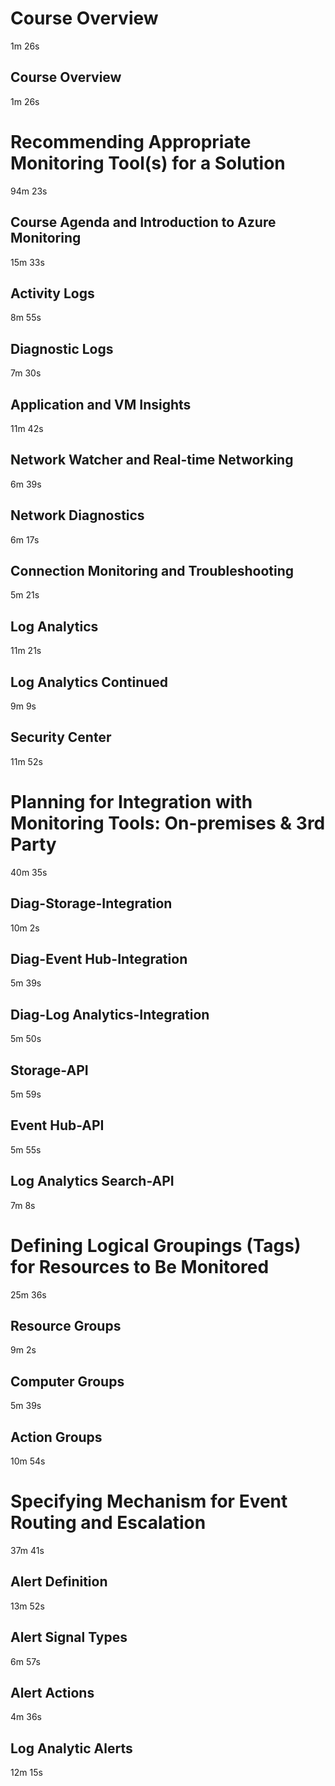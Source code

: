 
# Course Overview
1m 26s

## Course Overview
1m 26s

# Recommending Appropriate Monitoring Tool(s) for a Solution
94m 23s


## Course Agenda and Introduction to Azure Monitoring
15m 33s

## Activity Logs
8m 55s

## Diagnostic Logs
7m 30s

## Application and VM Insights
11m 42s

## Network Watcher and Real-time Networking
6m 39s

## Network Diagnostics
6m 17s

## Connection Monitoring and Troubleshooting
5m 21s

## Log Analytics
11m 21s

## Log Analytics Continued
9m 9s

## Security Center
11m 52s

# Planning for Integration with Monitoring Tools: On-premises & 3rd Party
40m 35s


## Diag-Storage-Integration
10m 2s

## Diag-Event Hub-Integration
5m 39s

## Diag-Log Analytics-Integration
5m 50s

## Storage-API
5m 59s

## Event Hub-API
5m 55s

## Log Analytics Search-API
7m 8s


# Defining Logical Groupings (Tags) for Resources to Be Monitored
25m 36s


## Resource Groups
9m 2s

## Computer Groups
5m 39s

## Action Groups
10m 54s


# Specifying Mechanism for Event Routing and Escalation
37m 41s


## Alert Definition
13m 52s

## Alert Signal Types
6m 57s

## Alert Actions
4m 36s

## Log Analytic Alerts
12m 15s